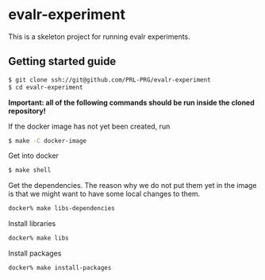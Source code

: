 # evalr-experiment

This is a skeleton project for running evalr experiments.

## Getting started guide

``` sh
$ git clone ssh://git@github.com/PRL-PRG/evalr-experiment
$ cd evalr-experiment
```
**Important: all of the following commands should be run inside the cloned repository!**

If the docker image has not yet been created, run

```sh
$ make -C docker-image
```

Get into docker

``` sh
$ make shell
```

Get the dependencies. The reason why we do not put them yet in the image is that
we might want to have some local changes to them.

```sh
docker% make libs-dependencies
```

Install libraries

``` sh
docker% make libs
```

Install packages

``` sh
docker% make install-packages
```

